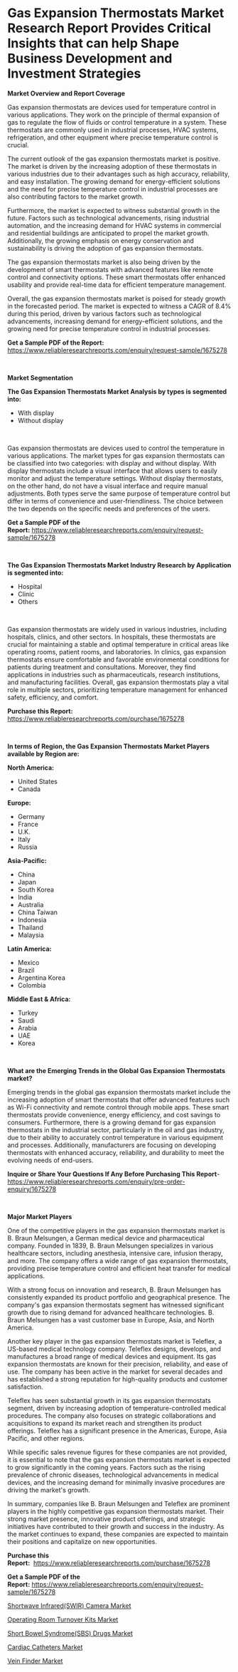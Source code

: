 <p><h1>Gas Expansion Thermostats Market Research Report Provides Critical Insights that can help Shape Business Development and Investment Strategies</h1></p><p><strong>Market Overview and Report Coverage</strong></p>
<p><p>Gas expansion thermostats are devices used for temperature control in various applications. They work on the principle of thermal expansion of gas to regulate the flow of fluids or control temperature in a system. These thermostats are commonly used in industrial processes, HVAC systems, refrigeration, and other equipment where precise temperature control is crucial.</p><p>The current outlook of the gas expansion thermostats market is positive. The market is driven by the increasing adoption of these thermostats in various industries due to their advantages such as high accuracy, reliability, and easy installation. The growing demand for energy-efficient solutions and the need for precise temperature control in industrial processes are also contributing factors to the market growth.</p><p>Furthermore, the market is expected to witness substantial growth in the future. Factors such as technological advancements, rising industrial automation, and the increasing demand for HVAC systems in commercial and residential buildings are anticipated to propel the market growth. Additionally, the growing emphasis on energy conservation and sustainability is driving the adoption of gas expansion thermostats.</p><p>The gas expansion thermostats market is also being driven by the development of smart thermostats with advanced features like remote control and connectivity options. These smart thermostats offer enhanced usability and provide real-time data for efficient temperature management.</p><p>Overall, the gas expansion thermostats market is poised for steady growth in the forecasted period. The market is expected to witness a CAGR of 8.4% during this period, driven by various factors such as technological advancements, increasing demand for energy-efficient solutions, and the growing need for precise temperature control in industrial processes.</p></p>
<p><strong>Get a Sample PDF of the Report:</strong> <a href="https://www.reliableresearchreports.com/enquiry/request-sample/1675278">https://www.reliableresearchreports.com/enquiry/request-sample/1675278</a></p>
<p>&nbsp;</p>
<p><strong>Market Segmentation</strong></p>
<p><strong>The Gas Expansion Thermostats Market Analysis by types is segmented into:</strong></p>
<p><ul><li>With display</li><li>Without display</li></ul></p>
<p>&nbsp;</p>
<p><p>Gas expansion thermostats are devices used to control the temperature in various applications. The market types for gas expansion thermostats can be classified into two categories: with display and without display. With display thermostats include a visual interface that allows users to easily monitor and adjust the temperature settings. Without display thermostats, on the other hand, do not have a visual interface and require manual adjustments. Both types serve the same purpose of temperature control but differ in terms of convenience and user-friendliness. The choice between the two depends on the specific needs and preferences of the users.</p></p>
<p><strong>Get a Sample PDF of the Report:</strong>&nbsp;<a href="https://www.reliableresearchreports.com/enquiry/request-sample/1675278">https://www.reliableresearchreports.com/enquiry/request-sample/1675278</a></p>
<p>&nbsp;</p>
<p><strong>The Gas Expansion Thermostats Market Industry Research by Application is segmented into:</strong></p>
<p><ul><li>Hospital</li><li>Clinic</li><li>Others</li></ul></p>
<p>&nbsp;</p>
<p><p>Gas expansion thermostats are widely used in various industries, including hospitals, clinics, and other sectors. In hospitals, these thermostats are crucial for maintaining a stable and optimal temperature in critical areas like operating rooms, patient rooms, and laboratories. In clinics, gas expansion thermostats ensure comfortable and favorable environmental conditions for patients during treatment and consultations. Moreover, they find applications in industries such as pharmaceuticals, research institutions, and manufacturing facilities. Overall, gas expansion thermostats play a vital role in multiple sectors, prioritizing temperature management for enhanced safety, efficiency, and comfort.</p></p>
<p><strong>Purchase this Report:</strong>&nbsp; <a href="https://www.reliableresearchreports.com/purchase/1675278">https://www.reliableresearchreports.com/purchase/1675278</a></p>
<p>&nbsp;</p>
<p><strong>In terms of Region, the Gas Expansion Thermostats Market Players available by Region are:</strong></p>
<p>
    <p> <strong> North America: </strong>
        <ul>
            <li>United States</li>
            <li>Canada</li>
        </ul>
        </p> 
    <p> <strong> Europe: </strong>
        <ul>
            <li>Germany</li>
            <li>France</li>
            <li>U.K.</li>
            <li>Italy</li>
            <li>Russia</li>
        </ul>
        </p> 
    <p> <strong> Asia-Pacific: </strong>
        <ul>
            <li>China</li>
            <li>Japan</li>
            <li>South Korea</li>
            <li>India</li>
            <li>Australia</li>
            <li>China Taiwan</li>
            <li>Indonesia</li>
            <li>Thailand</li>
            <li>Malaysia</li>
        </ul>
        </p> 
    <p> <strong> Latin America: </strong>
        <ul>
            <li>Mexico</li>
            <li>Brazil</li>
            <li>Argentina Korea</li>
            <li>Colombia</li>
        </ul>
        </p> 
    <p> <strong> Middle East & Africa: </strong>
        <ul>
            <li>Turkey</li>
            <li>Saudi</li>
            <li>Arabia</li>
            <li>UAE</li>
            <li>Korea</li>
        </ul>
    </p>
    </p>
<p>&nbsp;</p>
<p><strong>What are the Emerging Trends in the Global Gas Expansion Thermostats market?</strong></p>
<p><p>Emerging trends in the global gas expansion thermostats market include the increasing adoption of smart thermostats that offer advanced features such as Wi-Fi connectivity and remote control through mobile apps. These smart thermostats provide convenience, energy efficiency, and cost savings to consumers. Furthermore, there is a growing demand for gas expansion thermostats in the industrial sector, particularly in the oil and gas industry, due to their ability to accurately control temperature in various equipment and processes. Additionally, manufacturers are focusing on developing thermostats with enhanced accuracy, reliability, and durability to meet the evolving needs of end-users.</p></p>
<p><strong>Inquire or Share Your Questions If Any Before Purchasing This Report</strong>- <a href="https://www.reliableresearchreports.com/enquiry/pre-order-enquiry/1675278">https://www.reliableresearchreports.com/enquiry/pre-order-enquiry/1675278</a></p>
<p>&nbsp;</p>
<p><strong>Major Market Players</strong></p>
<p><p>One of the competitive players in the gas expansion thermostats market is B. Braun Melsungen, a German medical device and pharmaceutical company. Founded in 1839, B. Braun Melsungen specializes in various healthcare sectors, including anesthesia, intensive care, infusion therapy, and more. The company offers a wide range of gas expansion thermostats, providing precise temperature control and efficient heat transfer for medical applications.</p><p>With a strong focus on innovation and research, B. Braun Melsungen has consistently expanded its product portfolio and geographical presence. The company's gas expansion thermostats segment has witnessed significant growth due to rising demand for advanced healthcare technologies. B. Braun Melsungen has a vast customer base in Europe, Asia, and North America.</p><p>Another key player in the gas expansion thermostats market is Teleflex, a US-based medical technology company. Teleflex designs, develops, and manufactures a broad range of medical devices and equipment. Its gas expansion thermostats are known for their precision, reliability, and ease of use. The company has been active in the market for several decades and has established a strong reputation for high-quality products and customer satisfaction.</p><p>Teleflex has seen substantial growth in its gas expansion thermostats segment, driven by increasing adoption of temperature-controlled medical procedures. The company also focuses on strategic collaborations and acquisitions to expand its market reach and strengthen its product offerings. Teleflex has a significant presence in the Americas, Europe, Asia Pacific, and other regions.</p><p>While specific sales revenue figures for these companies are not provided, it is essential to note that the gas expansion thermostats market is expected to grow significantly in the coming years. Factors such as the rising prevalence of chronic diseases, technological advancements in medical devices, and the increasing demand for minimally invasive procedures are driving the market's growth.</p><p>In summary, companies like B. Braun Melsungen and Teleflex are prominent players in the highly competitive gas expansion thermostats market. Their strong market presence, innovative product offerings, and strategic initiatives have contributed to their growth and success in the industry. As the market continues to expand, these companies are expected to maintain their positions and capitalize on new opportunities.</p></p>
<p><strong>Purchase this Report:</strong>&nbsp;&nbsp;<a href="https://www.reliableresearchreports.com/purchase/1675278">https://www.reliableresearchreports.com/purchase/1675278</a></p>
<p></p>
<p><strong>Get a Sample PDF of the Report:</strong>&nbsp;<a href="https://www.reliableresearchreports.com/enquiry/request-sample/1675278">https://www.reliableresearchreports.com/enquiry/request-sample/1675278</a></p>
<p><p><a href="https://medium.com/@jeremybates83/analyzing-shortwave-infrared-swir-camera-market-global-industry-perspective-and-forecast-2023-to-e55149cb88e1">Shortwave Infrared(SWIR) Camera Market</a></p><p><a href="https://www.linkedin.com/pulse/operating-room-turnover-kits-market-research-report-unlocks-vvhfc/">Operating Room Turnover Kits Market</a></p><p><a href="https://medium.com/@jqgvpygpb56374/short-bowel-syndrome-sbs-drugs-market-focuses-on-market-share-size-and-projected-forecast-till-001a445c2cc4">Short Bowel Syndrome(SBS) Drugs Market</a></p><p><a href="https://www.linkedin.com/pulse/cardiac-catheters-market-share-amp-new-trends-analysis-h6jhc/">Cardiac Catheters Market</a></p><p><a href="https://www.linkedin.com/pulse/vein-finder-market-share-amp-new-trends-analysis-report-type-hlhzc/">Vein Finder Market</a></p></p>